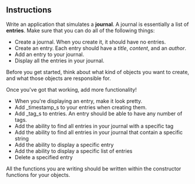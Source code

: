 <section class="module-section" name="Instructions">&nbsp;</section>

## Instructions

Write an application that simulates a **journal**. A journal is essentially a list of **entries**. Make sure that you can do all of the following things:

*   Create a journal. When you create it, it should have no entries.
*   Create an entry. Each entry should have a _title_, _content_, and an _author_.
*   Add an entry to your journal.
*   Display all the entries in your journal.

<div class="alert alert-info" role="alert">Before you get started, think about what kind of objects you want to create, and what those objects are responsible for.</div>

Once you've got that working, add more functionality!

*   When you're displaying an entry, make it look pretty.
*   Add _timestamp_s to your entries when creating them.
*   Add _tag_s to entries. An entry should be able to have any number of tags.
*   Add the ability to find all entries in your journal with a specific tag
*   Add the ability to find all entries in your journal that contain a specific string
*   Add the ability to display a specific entry
*   Add the ability to display a specific list of entries
*   Delete a specified entry

All the functions you are writing should be written within the constructor functions for your objects.

